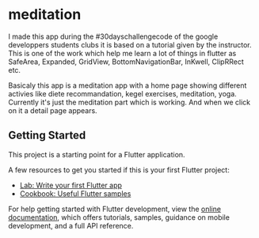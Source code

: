 # meditation

I made this app during the #30dayschallengecode of the google developpers students clubs it is based on a tutorial given by the instructor. This is one of the work which help me learn a lot of things in flutter as SafeArea, Expanded, GridView, BottomNavigationBar, InKwell, ClipRRect etc.

Basicaly this app is a meditation app with a home page showing different activies like diete recommandation, kegel exercises, meditation, yoga. Currently it's just the meditation part which is working. And when we click on it a detail page appears.

## Getting Started

This project is a starting point for a Flutter application.

A few resources to get you started if this is your first Flutter project:

- [Lab: Write your first Flutter app](https://docs.flutter.dev/get-started/codelab)
- [Cookbook: Useful Flutter samples](https://docs.flutter.dev/cookbook)

For help getting started with Flutter development, view the
[online documentation](https://docs.flutter.dev/), which offers tutorials,
samples, guidance on mobile development, and a full API reference.
